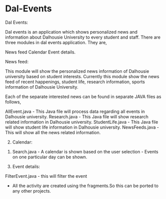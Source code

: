 # Dal-Events
Dal Events:

Dal events is an application which shows personalized news and information about Dalhousie University to every student and staff. There are three modules in dal events application. They are,

News feed
Calendar
Event details.

News feed:
      
This module will show the personalized news information of Dalhousie university based on student interests. Currently this module show the news feed of recent happenings, student life, research information, sports information of Dalhousie University.

Each of the separate interested news can be found in separate JAVA files as follows,

AllEvent.java - This Java file will process data regarding all events in Dalhousie university.
Research.java - This Java file will show research related information in Dalhousie university.
StudentLife.java - This Java file will show student life information in Dalhousie university.
NewsFeeds.java - This will show all the news related information.


2) Calendar:

1. Search.java - A calendar is shown based on the user selection - Events on one particular day can be shown.

3) Event details:

FilterEvent.java - this will filter the event

 - All the activity are created using the fragments.So this can be ported to any other projects.